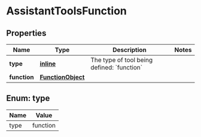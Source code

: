 
# AssistantToolsFunction

## Properties
| Name | Type | Description | Notes |
| ------------ | ------------- | ------------- | ------------- |
| **type** | [**inline**](#Type) | The type of tool being defined: &#x60;function&#x60; |  |
| **function** | [**FunctionObject**](FunctionObject.md) |  |  |


<a id="Type"></a>
## Enum: type
| Name | Value |
| ---- | ----- |
| type | function |




